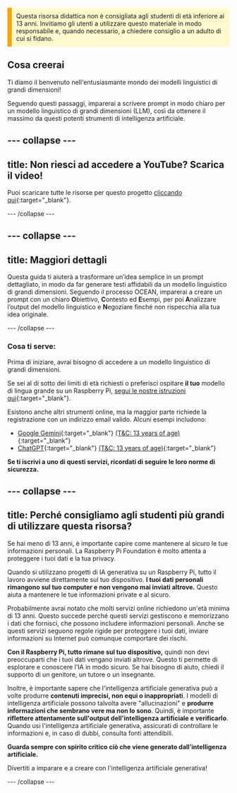 <p style='border-left: solid; border-width:10px; border-color: #FFA500; background-color: #FFFACD; padding: 10px;'>
Questa risorsa didattica non è consigliata agli studenti di età inferiore ai 13 anni. Invitiamo gli utenti a utilizzare questo materiale in modo responsabile e, quando necessario, a chiedere consiglio a un adulto di cui si fidano.
</p>

## Cosa creerai

Ti diamo il benvenuto nell'entusiasmante mondo dei modelli linguistici di grandi dimensioni!

Seguendo questi passaggi, imparerai a scrivere prompt in modo chiaro per un modello linguistico di grandi dimensioni (LLM), così da ottenere il massimo da questi potenti strumenti di intelligenza artificiale.

## --- collapse ---

## title: Non riesci ad accedere a YouTube? Scarica il video!

Puoi scaricare tutte le risorse per questo progetto [cliccando qui](https://rpf.io/p/en/ai-LLM-prompt-go){:target="_blank"}.

\--- /collapse ---

## --- collapse ---

## title: Maggiori dettagli

Questa guida ti aiuterà a trasformare un’idea semplice in un prompt dettagliato, in modo da far generare testi affidabili da un modello linguistico di grandi dimensioni. Seguendo il processo OCEAN, imparerai a creare un prompt con un chiaro **O**biettivo, **C**ontesto ed **E**sempi, per poi **A**nalizzare l’output del modello linguistico e **N**egoziare finché non rispecchia alla tua idea originale.

\--- /collapse ---

### Cosa ti serve:

Prima di iniziare, avrai bisogno di accedere a un modello linguistico di grandi dimensioni.

Se sei al di sotto dei limiti di età richiesti o preferisci ospitare **il tuo** modello di lingua grande su un Raspberry Pi, [segui le nostre istruzioni qui](https://projects.raspberrypi.org/en/projects/llm-rpi){:target="_blank"}.

Esistono anche altri strumenti online, ma la maggior parte richiede la registrazione con un indirizzo email valido. Alcuni esempi includono:

- [Google Gemini](https://gemini.google.com/){:target="_blank"} [(T&C: 13 years of age)](https://support.google.com/gemini/answer/13278668?hl=en-GB#zippy=%2Ccant-access-this-service:~:text=mobile%20app.-,What%20you%20need,-To%20use%20the){:target="_blank"}
- [ChatGPT](https://www.chat.openai.org){:target="_blank"} [(T&C: 13 years of age)](https://help.openai.com/en/articles/8313401-is-chatgpt-safe-for-all-ages){:target="_blank"}

**Se ti iscrivi a uno di questi servizi, ricordati di seguire le loro norme di sicurezza.**

## --- collapse ---

## title: Perché consigliamo agli studenti più grandi di utilizzare questa risorsa?

Se hai meno di 13 anni, è importante capire come mantenere al sicuro le tue informazioni personali. La Raspberry Pi Foundation è molto attenta a proteggere i tuoi dati e la tua privacy.

Quando si utilizzano progetti di IA generativa su un Raspberry Pi, tutto il lavoro avviene direttamente sul tuo dispositivo. **I tuoi dati personali rimangono sul tuo computer e non vengono mai inviati altrove.** Questo aiuta a mantenere le tue informazioni private e al sicuro.

Probabilmente avrai notato che molti servizi online richiedono un'età minima di 13 anni. Questo succede perché questi servizi gestiscono e memorizzano i dati che fornisci, che possono includere informazioni personali. Anche se questi servizi seguono regole rigide per proteggere i tuoi dati, inviare informazioni su Internet può comunque comportare dei rischi.

**Con il Raspberry Pi, tutto rimane sul tuo dispositivo,** quindi non devi preoccuparti che i tuoi dati vengano inviati altrove. Questo ti permette di esplorare e conoscere l'IA in modo sicuro. Se hai bisogno di aiuto, chiedi il supporto di un genitore, un tutore o un insegnante.

Inoltre, è importante sapere che l'intelligenza artificiale generativa può a volte produrre **contenuti imprecisi, non equi o inappropriati**.  I modelli di intelligenza artificiale possono talvolta avere "allucinazioni" e **produrre informazioni che sembrano vere ma non lo sono**. Quindi, è importante **riflettere attentamente sull'output dell'intelligenza artificiale e verificarlo**. Quando usi l'intelligenza artificiale generativa, assicurati di controllare le informazioni e, in caso di dubbi, consulta fonti attendibili.

**Guarda sempre con spirito critico ciò che viene generato dall’intelligenza artificiale.**

Divertiti a imparare e a creare con l'intelligenza artificiale generativa!

\--- /collapse ---

